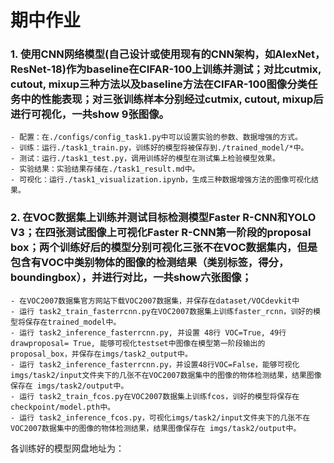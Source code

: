 # 期中作业

### 1. 使用CNN网络模型(自己设计或使用现有的CNN架构，如AlexNet，ResNet-18)作为baseline在CIFAR-100上训练并测试；对比cutmix, cutout, mixup三种方法以及baseline方法在CIFAR-100图像分类任务中的性能表现；对三张训练样本分别经过cutmix, cutout, mixup后进行可视化，一共show 9张图像。
    - 配置：在./configs/config_task1.py中可以设置实验的参数、数据增强的方式。
    - 训练：运行./task1_train.py，训练好的模型将被保存到./trained_model/*中。
    - 测试：运行./task1_test.py，调用训练好的模型在测试集上检验模型效果。
    - 实验结果：实验结果存储在./task1_result.md中。
    - 可视化：运行./task1_visualization.ipynb，生成三种数据增强方法的图像可视化结果。

### 2. 在VOC数据集上训练并测试目标检测模型Faster R-CNN和YOLO V3；在四张测试图像上可视化Faster R-CNN第一阶段的proposal box；两个训练好后的模型分别可视化三张不在VOC数据集内，但是包含有VOC中类别物体的图像的检测结果（类别标签，得分，boundingbox），并进行对比，一共show六张图像；
    - 在VOC2007数据集官方网站下载VOC2007数据集，并保存在dataset/VOCdevkit中
    - 运行 task2_train_fasterrcnn.py在VOC2007数据集上训练faster_rcnn，训好的模型将保存在trained_model中。
    - 运行 task2_inference_fasterrcnn.py, 并设置 48行 VOC=True, 49行 drawproposal= True, 能够可视化testset中图像在模型第一阶段输出的proposal_box，并保存在imgs/task2_output中。
    - 运行 task2_inference_fasterrcnn.py，并设置48行VOC=False，能够可视化imgs/task2/input文件夹下的几张不在VOC2007数据集中的图像的物体检测结果，结果图像保存在 imgs/task2/output中。
    - 运行 task2_train_fcos.py在VOC2007数据集上训练fcos，训好的模型将保存在checkpoint/model.pth中。
    - 运行 task2_inference_fcos.py，可视化imgs/task2/input文件夹下的几张不在VOC2007数据集中的图像的物体检测结果，结果图像保存在 imgs/task2/output中。

各训练好的模型网盘地址为：
